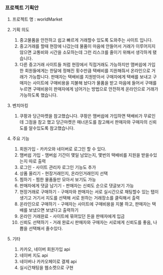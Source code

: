 ### 프로젝트 기획안

1. 프로젝트 명 : worldMarket

2. 기획 의도
    1. 중고물품을 안전하고 쉽고 빠르게 거래할수 있도록 도와주는 사이트 입니다.
    2. 중고거래를 할때 현장에 나갔는데 물품이 마음에 안들어서 거래가 이루어지지 않으면 교통비와 시간을 소모하는데 그런 리스크를 줄이기 위해서 생각하게 됐습니다.
    3. 다른 중고거래 사이트들 처럼 현장에서 직접거래도 가능하지만 맴버쉽에 가입한 회원들에게는 한달에 정해진 횟수만큼 택배비를 지원해줘서 온라인으로 거래가 가능합니다. 판매자는 택배비를 지원받아서 구매자에게 택배를 보내고 구매자는 사이트에 구매비용을 지불해 놨다가 물품을 받고 마음에 들어서 구매를 누르면 구매비용이 판매자에게 넘어가는 방법으로 안전하게 온라인으로 거래가 가능하도록 했습니다. 

3. 벤치마킹
    1. 쿠팡과 당근마켓을 참고했습니다. 쿠팡은 맴버쉽에 가입하면 택배비가 무료인데 그점을 참고 했고 당근마켓은 매너온도를 참고해서 판매자와 구매자의 신뢰도를 알수있도록 참고했습니다. 

4. 주요 기능 
    1. 회원가입 - 카카오와 네이버로 로그인 할 수 있다.
    2. 맴버쉽 가입 - 맴버쉽 기간이 몇일 남았는지, 몇번의 택배비를 지원을 받을수있는지 따로 출력
    3. 로그인 - 사이트 관리자 로그인 기능도 추가
    4. 상품 올리기 - 현장거래인지, 온라인거래인지 선택
    5. 찜하기 - 찜한 물품들만 모아서 보기도 가능
    6. 판매자에게 댓글 남기기 - 판매자는 신뢰도 순으로 댓글보기 가능
    7. 현장거래로 구매하기 - 구매자와 판매자는 서로 실시간으로 채팅할수 있는 탭이 생기고 거기서 지도를 선택해 서로 원하는 거래장소를 클릭해서 출력
    8. 온라인으로 구매하기 - 구매자는 사이트에 구매비용을 지불 하고, 판매자는 택배를 보냈으면 보냈다고 출력하기 
    9. 온라인 거래완료 - 사이트에 묶여있던 돈을 판매자에게 입금
    10. 신뢰도 선택하기 - 거래 완료시 판매자와 구매자는 서로에게 신뢰도를 좋음, 나쁨을 선택해서 줄수있다.

3. 기타
    1. 카카오, 네이버 회원가입 api
    2. 네이버 지도 api
    3. 네이버나 카카오페이로 결제 api
    4. 실시간채팅을 웹소켓으로 구현

